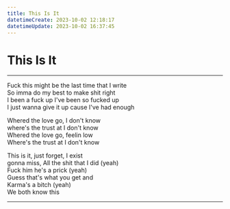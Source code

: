 ```yaml
---
title: This Is It
datetimeCreate: 2023-10-02 12:18:17
datetimeUpdate: 2023-10-02 16:37:45
---
```

# This Is It

---

Fuck this might be the last time that I write  
So imma do my best to make shit right  
I been a fuck up I've been so fucked up  
I just wanna give it up cause I've had enough

Whered the love go, I don't know  
where's the trust at I don't know  
Whered the love go, feelin low  
Where's the trust at I don't know

This is it, just forget, I exist  
gonna miss, All the shit that I did (yeah)  
Fuck him he's a prick (yeah)  
Guess that's what you get and  
Karma's a bitch (yeah)  
We both know this

---